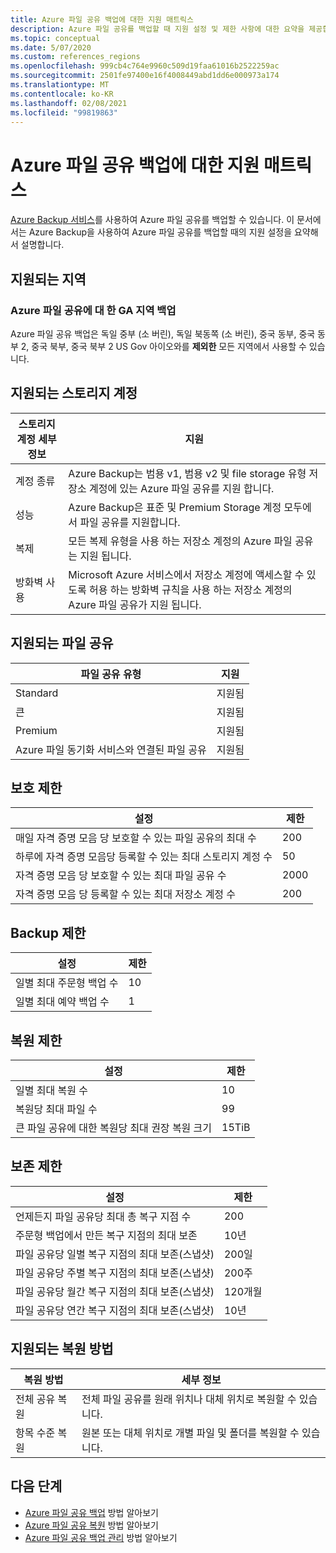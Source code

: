 ```yaml
---
title: Azure 파일 공유 백업에 대한 지원 매트릭스
description: Azure 파일 공유를 백업할 때 지원 설정 및 제한 사항에 대한 요약을 제공합니다.
ms.topic: conceptual
ms.date: 5/07/2020
ms.custom: references_regions
ms.openlocfilehash: 999cb4c764e9960c509d19faa61016b2522259ac
ms.sourcegitcommit: 2501fe97400e16f4008449abd1dd6e000973a174
ms.translationtype: MT
ms.contentlocale: ko-KR
ms.lasthandoff: 02/08/2021
ms.locfileid: "99819863"
---
```

# <a name="support-matrix-for-azure-file-share-backup"></a>Azure 파일 공유 백업에 대한 지원 매트릭스

[Azure Backup 서비스](./backup-overview.md)를 사용하여 Azure 파일 공유를 백업할 수 있습니다. 이 문서에서는 Azure Backup을 사용하여 Azure 파일 공유를 백업할 때의 지원 설정을 요약해서 설명합니다.

## <a name="supported-regions"></a>지원되는 지역

### <a name="ga-regions-for-azure-file-shares-backup"></a>Azure 파일 공유에 대 한 GA 지역 백업

Azure 파일 공유 백업은 독일 중부 (소 버린), 독일 북동쪽 (소 버린), 중국 동부, 중국 동부 2, 중국 북부, 중국 북부 2 US Gov 아이오와를 **제외한** 모든 지역에서 사용할 수 있습니다.

## <a name="supported-storage-accounts"></a>지원되는 스토리지 계정

| 스토리지 계정 세부 정보 | 지원                                                      |
| ------------------------ | ------------------------------------------------------------ |
| 계정 종류            | Azure Backup는 범용 v1, 범용 v2 및 file storage 유형 저장소 계정에 있는 Azure 파일 공유를 지원 합니다. |
| 성능              | Azure Backup은 표준 및 Premium Storage 계정 모두에서 파일 공유를 지원합니다. |
| 복제              | 모든 복제 유형을 사용 하는 저장소 계정의 Azure 파일 공유는 지원 됩니다. |
| 방화벽 사용         | Microsoft Azure 서비스에서 저장소 계정에 액세스할 수 있도록 허용 하는 방화벽 규칙을 사용 하는 저장소 계정의 Azure 파일 공유가 지원 됩니다.|

## <a name="supported-file-shares"></a>지원되는 파일 공유

| 파일 공유 유형                                   | 지원   |
| -------------------------------------------------- | --------- |
| Standard                                           | 지원됨 |
| 큰                                              | 지원됨 |
| Premium                                            | 지원됨 |
| Azure 파일 동기화 서비스와 연결된 파일 공유 | 지원됨 |

## <a name="protection-limits"></a>보호 제한

| 설정                                                      | 제한 |
| ------------------------------------------------------------ | ----- |
| 매일 자격 증명 모음 당 보호할 수 있는 파일 공유의 최대 수| 200   |
| 하루에 자격 증명 모음당 등록할 수 있는 최대 스토리지 계정 수 | 50    |
| 자격 증명 모음 당 보호할 수 있는 최대 파일 공유 수 | 2000   |
| 자격 증명 모음 당 등록할 수 있는 최대 저장소 계정 수 | 200   |

## <a name="backup-limits"></a>Backup 제한

| 설정                                      | 제한 |
| -------------------------------------------- | ----- |
| 일별 최대 주문형 백업 수 | 10   |
| 일별 최대 예약 백업 수 | 1     |

## <a name="restore-limits"></a>복원 제한

| 설정                                                      | 제한   |
| ------------------------------------------------------------ | ------- |
| 일별 최대 복원 수                           | 10      |
| 복원당 최대 파일 수                         | 99      |
| 큰 파일 공유에 대한 복원당 최대 권장 복원 크기 | 15TiB |

## <a name="retention-limits"></a>보존 제한

| 설정                                                      | 제한    |
| ------------------------------------------------------------ | -------- |
| 언제든지 파일 공유당 최대 총 복구 지점 수 | 200      |
| 주문형 백업에서 만든 복구 지점의 최대 보존 | 10년 |
| 파일 공유당 일별 복구 지점의 최대 보존(스냅샷)| 200일 |
| 파일 공유당 주별 복구 지점의 최대 보존(스냅샷) | 200주 |
| 파일 공유당 월간 복구 지점의 최대 보존(스냅샷) | 120개월 |
| 파일 공유당 연간 복구 지점의 최대 보존(스냅샷) | 10년 |

## <a name="supported-restore-methods"></a>지원되는 복원 방법

| 복원 방법     | 세부 정보                                                      |
| ------------------ | ------------------------------------------------------------ |
| 전체 공유 복원 | 전체 파일 공유를 원래 위치나 대체 위치로 복원할 수 있습니다. |
| 항목 수준 복원 | 원본 또는 대체 위치로 개별 파일 및 폴더를 복원할 수 있습니다. |

## <a name="next-steps"></a>다음 단계

* [Azure 파일 공유 백업](backup-afs.md) 방법 알아보기
* [Azure 파일 공유 복원](restore-afs.md) 방법 알아보기
* [Azure 파일 공유 백업 관리](manage-afs-backup.md) 방법 알아보기
